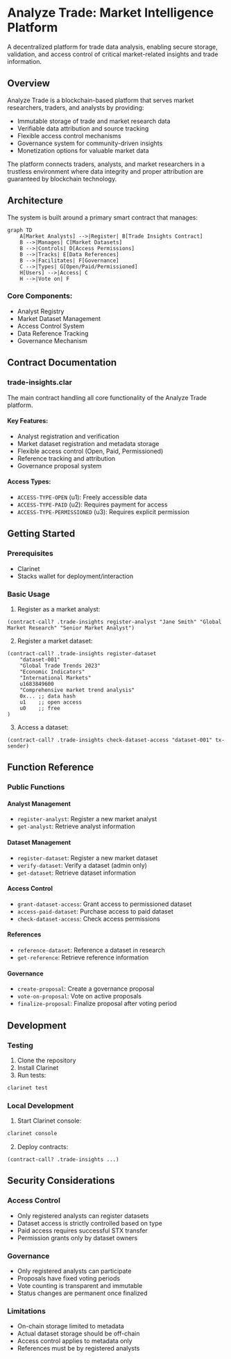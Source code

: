 # Analyze Trade: Market Intelligence Platform

A decentralized platform for trade data analysis, enabling secure storage, validation, and access control of critical market-related insights and trade information.

## Overview

Analyze Trade is a blockchain-based platform that serves market researchers, traders, and analysts by providing:
- Immutable storage of trade and market research data
- Verifiable data attribution and source tracking
- Flexible access control mechanisms
- Governance system for community-driven insights
- Monetization options for valuable market data

The platform connects traders, analysts, and market researchers in a trustless environment where data integrity and proper attribution are guaranteed by blockchain technology.

## Architecture

The system is built around a primary smart contract that manages:

```mermaid
graph TD
    A[Market Analysts] -->|Register| B[Trade Insights Contract]
    B -->|Manages| C[Market Datasets]
    B -->|Controls| D[Access Permissions]
    B -->|Tracks| E[Data References]
    B -->|Facilitates| F[Governance]
    C -->|Types| G[Open/Paid/Permissioned]
    H[Users] -->|Access| C
    H -->|Vote on| F
```

### Core Components:
- Analyst Registry
- Market Dataset Management
- Access Control System
- Data Reference Tracking
- Governance Mechanism

## Contract Documentation

### trade-insights.clar

The main contract handling all core functionality of the Analyze Trade platform.

#### Key Features:
- Analyst registration and verification
- Market dataset registration and metadata storage
- Flexible access control (Open, Paid, Permissioned)
- Reference tracking and attribution
- Governance proposal system

#### Access Types:
- `ACCESS-TYPE-OPEN` (u1): Freely accessible data
- `ACCESS-TYPE-PAID` (u2): Requires payment for access
- `ACCESS-TYPE-PERMISSIONED` (u3): Requires explicit permission

## Getting Started

### Prerequisites
- Clarinet
- Stacks wallet for deployment/interaction

### Basic Usage

1. Register as a market analyst:
```clarity
(contract-call? .trade-insights register-analyst "Jane Smith" "Global Market Research" "Senior Market Analyst")
```

2. Register a market dataset:
```clarity
(contract-call? .trade-insights register-dataset 
    "dataset-001"
    "Global Trade Trends 2023"
    "Economic Indicators"
    "International Markets"
    u1683849600
    "Comprehensive market trend analysis"
    0x... ;; data hash
    u1    ;; open access
    u0    ;; free
)
```

3. Access a dataset:
```clarity
(contract-call? .trade-insights check-dataset-access "dataset-001" tx-sender)
```

## Function Reference

### Public Functions

#### Analyst Management
- `register-analyst`: Register a new market analyst
- `get-analyst`: Retrieve analyst information

#### Dataset Management
- `register-dataset`: Register a new market dataset
- `verify-dataset`: Verify a dataset (admin only)
- `get-dataset`: Retrieve dataset information

#### Access Control
- `grant-dataset-access`: Grant access to permissioned dataset
- `access-paid-dataset`: Purchase access to paid dataset
- `check-dataset-access`: Check access permissions

#### References
- `reference-dataset`: Reference a dataset in research
- `get-reference`: Retrieve reference information

#### Governance
- `create-proposal`: Create a governance proposal
- `vote-on-proposal`: Vote on active proposals
- `finalize-proposal`: Finalize proposal after voting period

## Development

### Testing
1. Clone the repository
2. Install Clarinet
3. Run tests:
```bash
clarinet test
```

### Local Development
1. Start Clarinet console:
```bash
clarinet console
```
2. Deploy contracts:
```clarity
(contract-call? .trade-insights ...)
```

## Security Considerations

### Access Control
- Only registered analysts can register datasets
- Dataset access is strictly controlled based on type
- Paid access requires successful STX transfer
- Permission grants only by dataset owners

### Governance
- Only registered analysts can participate
- Proposals have fixed voting periods
- Vote counting is transparent and immutable
- Status changes are permanent once finalized

### Limitations
- On-chain storage limited to metadata
- Actual dataset storage should be off-chain
- Access control applies to metadata only
- References must be by registered analysts